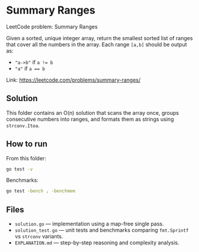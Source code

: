 # Summary Ranges

LeetCode problem: Summary Ranges

Given a sorted, unique integer array, return the smallest sorted list of ranges that cover all the numbers in the array. Each range `[a,b]` should be output as:

- `"a->b"` if `a != b`
- `"a"` if `a == b`

Link: https://leetcode.com/problems/summary-ranges/

## Solution
This folder contains an O(n) solution that scans the array once, groups consecutive numbers into ranges, and formats them as strings using `strconv.Itoa`.

## How to run
From this folder:

```bash
go test -v
```

Benchmarks:

```bash
go test -bench . -benchmem
```

## Files
- `solution.go` — implementation using a map-free single pass.
- `solution_test.go` — unit tests and benchmarks comparing `fmt.Sprintf` vs `strconv` variants.
- `EXPLANATION.md` — step-by-step reasoning and complexity analysis.